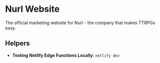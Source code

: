 # Nurl Website

The official marketing website for Nurl - the company that makes TTRPGs easy.

## Helpers

- **Testing Netlify Edge Functions Locally**: `netlify dev`

